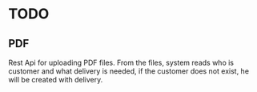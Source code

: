 # TODO
## PDF
Rest Api for uploading PDF files. From the files, system reads who is customer and what delivery is needed,
if the customer does not exist, he will be created with delivery.